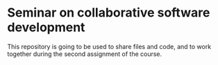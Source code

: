 # Seminar on collaborative software development

This repository is going to be used to share files and code, and to work together during the second assignment of the course.
